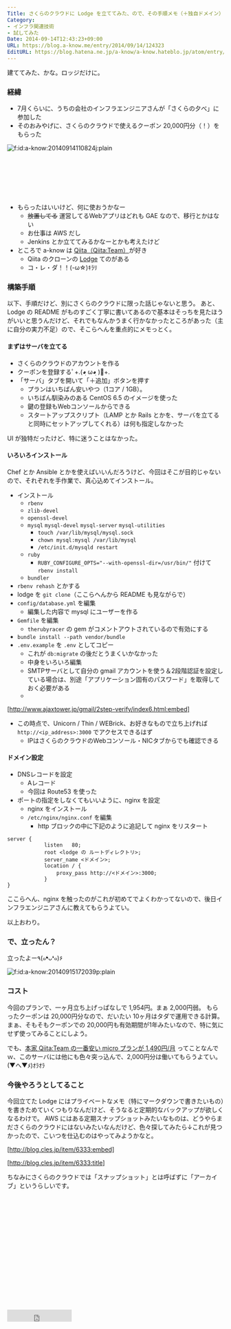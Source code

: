```yaml
---
Title: さくらのクラウドに Lodge を立ててみた、ので、その手順メモ（＋独自ドメイン）
Category:
- インフラ関連技術
- 試してみた
Date: 2014-09-14T12:43:23+09:00
URL: https://blog.a-know.me/entry/2014/09/14/124323
EditURL: https://blog.hatena.ne.jp/a-know/a-know.hateblo.jp/atom/entry/12921228815732881876
---
```


建ててみた、かな。ロッジだけに。


### 経緯

* 7月くらいに、うちの会社のインフラエンジニアさんが「さくらの夕べ」に参加した
* そのおみやげに、さくらのクラウドで使えるクーポン 20,000円分（！）をもらった


<p><span itemscope itemtype="http://schema.org/Photograph"><img src="http://cdn-ak.f.st-hatena.com/images/fotolife/a/a-know/20140914/20140914110824.jpg" alt="f:id:a-know:20140914110824j:plain" title="f:id:a-know:20140914110824j:plain" class="hatena-fotolife" itemprop="image"></span></p>




<!-- more -->

<script async src="//pagead2.googlesyndication.com/pagead/js/adsbygoogle.js"></script>
<!-- article-top -->
<ins class="adsbygoogle"
     style="display:inline-block;width:728px;height:90px"
     data-ad-client="ca-pub-3463034538369189"
     data-ad-slot="8367620130"></ins>
<script>
(adsbygoogle = window.adsbygoogle || []).push({});
</script>


* もらったはいいけど、何に使おうかなー
    * ~~放置してる~~ 運営してるWebアプリはどれも GAE なので、移行とかはない
    * お仕事は AWS だし
    * Jenkins とか立ててみるかなーとかも考えたけど
* ところで a-know は [Qiita（Qiita:Team）](https://teams.qiita.com/)が好き
    * Qiita のクローンの [Lodge](https://github.com/lodge/lodge) てのがある
    * コ・レ・ダ！！(-ω☆)ｷﾗﾘ


### 構築手順
以下、手順だけど、別にさくらのクラウドに限った話じゃないと思う。
あと、 Lodge の README がものすごく丁寧に書いてあるので基本はそっちを見たほうがいいと思うんだけど、それでもなんかうまく行かなかったところがあった（主に自分の実力不足）ので、そこらへんを重点的にメモっとく。


#### まずはサーバを立てる
* さくらのクラウドのアカウントを作る
* クーポンを登録するﾟ+.(◕ฺ ω◕ฺ )ﾟ+.
* 「サーバ」タブを開いて「＋追加」ボタンを押す
    * プランはいちばん安いやつ（1コア / 1GB）。
    * いちばん馴染みのある CentOS 6.5 のイメージを使った
    * 鍵の登録もWebコンソールからできる
    * スタートアップスクリプト（LAMP とか Rails とかを、サーバを立てると同時にセットアップしてくれる）は何も指定しなかった

UI が独特だったけど、特に迷うことはなかった。

#### いろいろインストール
Chef とか Ansible とかを使えばいいんだろうけど、今回はそこが目的じゃないので、それぞれを手作業で、真心込めてインストール。

* インストール
    * `rbenv`
    * `zlib-devel`
    * `openssl-devel`
    * `mysql` `mysql-devel` `mysql-server` `mysql-utilities`
        * `touch /var/lib/mysql/mysql.sock`
        * `chown mysql:mysql /var/lib/mysql`
        * `/etc/init.d/mysqld restart`
    * `ruby`
        * `RUBY_CONFIGURE_OPTS="--with-openssl-dir=/usr/bin/"` 付けて `rbenv install`
    * `bundler`
* `rbenv rehash` とかする
* lodge を `git clone`（ここらへんから README も見ながらで）
* `config/database.yml` を編集
    * 編集した内容で mysql にユーザーを作る
* `Gemfile` を編集
    * `therubyracer` の gem がコメントアウトされているので有効にする
* `bundle install --path vendor/bundle`
* `.env.example` を `.env` としてコピー
    * これが `db:migrate` の後だとうまくいかなかった
    * 中身をいろいろ編集
    * SMTPサーバとして自分の gmail アカウントを使う＆2段階認証を設定している場合は、別途「アプリケーション固有のパスワード」を取得しておく必要がある
    *     
[http://www.ajaxtower.jp/gmail/2step-verify/index6.html:embed]

* この時点で、Unicorn / Thin / WEBrick、お好きなもので立ち上げれば `http://<ip_address>:3000` でアクセスできるはず
    * IPはさくらのクラウドのWebコンソール・NICタブからでも確認できる


#### ドメイン設定
* DNSレコードを設定
    * Aレコード
    * 今回は Route53 を使った
* ポートの指定をしなくてもいいように、nginx を設定
    * nginx をインストール
    * `/etc/nginx/nginx.conf` を編集
        * http ブロックの中に下記のように追記して nginx をリスタート

```
server {
            listen   80;
            root <lodge の ルートディレクトリ>;
            server_name <ドメイン>;
            location / {
                proxy_pass http://<ドメイン>:3000;
            }
}
```

ここらへん、nginx を触ったのがこれが初めてでよくわかってないので、後日インフラエンジニアさんに教えてもらうよてい。


以上おわり。

### で、立ったん？

立ったよー٩(๑❛ᴗ❛๑)۶

<p><span itemscope itemtype="http://schema.org/Photograph"><img src="http://cdn-ak.f.st-hatena.com/images/fotolife/a/a-know/20140915/20140915172039.png" alt="f:id:a-know:20140915172039p:plain" title="f:id:a-know:20140915172039p:plain" class="hatena-fotolife" itemprop="image"></span></p>



### コスト

今回のプランで、一ヶ月立ち上げっぱなしで 1,954円。まぁ 2,000円弱。
もらったクーポンは 20,000円分なので、だいたい 10ヶ月はタダで運用できる計算。
まぁ、そもそもクーポンでの 20,000円も有効期間が1年みたいなので、特に気にせず使ってみることにしよう。

でも、[本家 Qiita:Team の一番安い micro プランが 1,490円/月](https://teams.qiita.com/pricing) ってことなんでｗ、このサーバには他にも色々突っ込んで、2,000円分は働いてもらうよてい。(▼へ▼ﾒ)ｵﾗｵﾗ


### 今後やろうとしてること

今回立てた Lodge にはプライベートなメモ（特にマークダウンで書きたいもの）を書きためていくつもりなんだけど、そうなると定期的なバックアップが欲しくなるわけで。
AWS にはある定期スナップショットみたいなものは、どうやらまださくらのクラウドにはないみたいなんだけど、色々探してみたら↓これが見つかったので、こいつを仕込むのはやってみようかなと。

[http://blog.cles.jp/item/6333:embed]

[http://blog.cles.jp/item/6333:title]


ちなみにさくらのクラウドでは「スナップショット」とは呼ばずに「アーカイブ」というらしいです。


<script async src="//pagead2.googlesyndication.com/pagead/js/adsbygoogle.js"></script>
<!-- article-bottom2 -->
<ins class="adsbygoogle"
     style="display:inline-block;width:300px;height:250px"
     data-ad-client="ca-pub-3463034538369189"
     data-ad-slot="5274552934"></ins>
<script>
(adsbygoogle = window.adsbygoogle || []).push({});
</script>

<iframe src="http://blog.hatena.ne.jp/a-know/a-know.hateblo.jp/subscribe/iframe" allowtransparency="true" frameborder="0" scrolling="no" width="150" height="28"></iframe>
